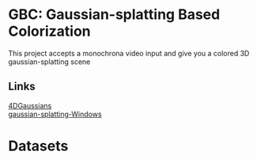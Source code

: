 # GBC: Gaussian-splatting Based Colorization
This project accepts a monochrona video input and give you a colored 3D gaussian-splatting scene
## Links
[4DGaussians](https://github.com/hustvl/4DGaussians)  
[gaussian-splatting-Windows](https://github.com/jonstephens85/gaussian-splatting-Windows)
# Datasets


